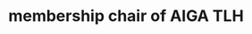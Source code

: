 ---
name: Callie Watson
title: membership chair of AIGA TLH
email: mailto:membership@tallahassee.aiga.org
instagramUrl: https://www.instagram.com/calic0calli3cat/
linkedinUrl: http://linkedin.com/in/calliemwatson
featuredImage: ../images/guests/callie-watson.png
postType: guest
---